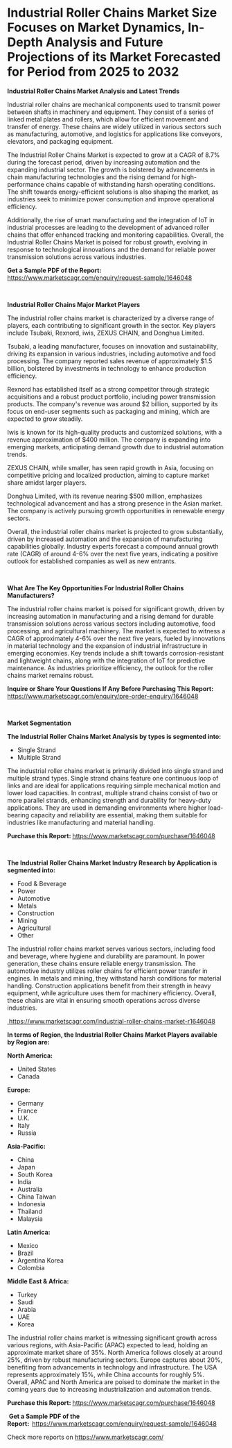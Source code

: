 <p><h1>Industrial Roller Chains Market Size Focuses on Market Dynamics, In-Depth Analysis and Future Projections of its Market Forecasted for Period from 2025 to 2032</h1></p><p><strong>Industrial Roller Chains Market Analysis and Latest Trends</strong></p>
<p><p>Industrial roller chains are mechanical components used to transmit power between shafts in machinery and equipment. They consist of a series of linked metal plates and rollers, which allow for efficient movement and transfer of energy. These chains are widely utilized in various sectors such as manufacturing, automotive, and logistics for applications like conveyors, elevators, and packaging equipment.</p><p>The Industrial Roller Chains Market is expected to grow at a CAGR of 8.7% during the forecast period, driven by increasing automation and the expanding industrial sector. The growth is bolstered by advancements in chain manufacturing technologies and the rising demand for high-performance chains capable of withstanding harsh operating conditions. The shift towards energy-efficient solutions is also shaping the market, as industries seek to minimize power consumption and improve operational efficiency.</p><p>Additionally, the rise of smart manufacturing and the integration of IoT in industrial processes are leading to the development of advanced roller chains that offer enhanced tracking and monitoring capabilities. Overall, the Industrial Roller Chains Market is poised for robust growth, evolving in response to technological innovations and the demand for reliable power transmission solutions across various industries.</p></p>
<p><strong>Get a Sample PDF of the Report:&nbsp;</strong> <a href="https://www.marketscagr.com/enquiry/request-sample/1646048?utm_campaign=2299&utm_medium=2&utm_source=Github&utm_content=ia&utm_term=21022025&utm_id=industrial-roller-chains">https://www.marketscagr.com/enquiry/request-sample/1646048</a></p>
<p>&nbsp;</p>
<p><strong>Industrial Roller Chains Major Market Players</strong></p>
<p><p>The industrial roller chains market is characterized by a diverse range of players, each contributing to significant growth in the sector. Key players include Tsubaki, Rexnord, iwis, ZEXUS CHAIN, and Donghua Limited. </p><p>Tsubaki, a leading manufacturer, focuses on innovation and sustainability, driving its expansion in various industries, including automotive and food processing. The company reported sales revenue of approximately $1.5 billion, bolstered by investments in technology to enhance production efficiency.</p><p>Rexnord has established itself as a strong competitor through strategic acquisitions and a robust product portfolio, including power transmission products. The company's revenue was around $2 billion, supported by its focus on end-user segments such as packaging and mining, which are expected to grow steadily.</p><p>Iwis is known for its high-quality products and customized solutions, with a revenue approximation of $400 million. The company is expanding into emerging markets, anticipating demand growth due to industrial automation trends.</p><p>ZEXUS CHAIN, while smaller, has seen rapid growth in Asia, focusing on competitive pricing and localized production, aiming to capture market share amidst larger players.</p><p>Donghua Limited, with its revenue nearing $500 million, emphasizes technological advancement and has a strong presence in the Asian market. The company is actively pursuing growth opportunities in renewable energy sectors.</p><p>Overall, the industrial roller chains market is projected to grow substantially, driven by increased automation and the expansion of manufacturing capabilities globally. Industry experts forecast a compound annual growth rate (CAGR) of around 4-6% over the next five years, indicating a positive outlook for established companies as well as new entrants.</p></p>
<p>&nbsp;</p>
<p><strong>What Are The Key Opportunities For Industrial Roller Chains Manufacturers?</strong></p>
<p><p>The industrial roller chains market is poised for significant growth, driven by increasing automation in manufacturing and a rising demand for durable transmission solutions across various sectors including automotive, food processing, and agricultural machinery. The market is expected to witness a CAGR of approximately 4-6% over the next five years, fueled by innovations in material technology and the expansion of industrial infrastructure in emerging economies. Key trends include a shift towards corrosion-resistant and lightweight chains, along with the integration of IoT for predictive maintenance. As industries prioritize efficiency, the outlook for the roller chains market remains robust.</p></p>
<p><strong>Inquire or Share Your Questions If Any Before Purchasing This Report:</strong> <a href="https://www.marketscagr.com/enquiry/pre-order-enquiry/1646048?utm_campaign=2299&utm_medium=2&utm_source=Github&utm_content=ia&utm_term=21022025&utm_id=industrial-roller-chains">https://www.marketscagr.com/enquiry/pre-order-enquiry/1646048</a></p>
<p>&nbsp;</p>
<p><strong>Market Segmentation</strong></p>
<p><strong>The Industrial Roller Chains Market Analysis by types is segmented into:</strong></p>
<p><ul><li>Single Strand</li><li>Multiple Strand</li></ul></p>
<p><p>The industrial roller chains market is primarily divided into single strand and multiple strand types. Single strand chains feature one continuous loop of links and are ideal for applications requiring simple mechanical motion and lower load capacities. In contrast, multiple strand chains consist of two or more parallel strands, enhancing strength and durability for heavy-duty applications. They are used in demanding environments where higher load-bearing capacity and reliability are essential, making them suitable for industries like manufacturing and material handling.</p></p>
<p><strong>Purchase this Report:&nbsp;</strong><a href="https://www.marketscagr.com/purchase/1646048?utm_campaign=2299&utm_medium=2&utm_source=Github&utm_content=ia&utm_term=21022025&utm_id=industrial-roller-chains">https://www.marketscagr.com/purchase/1646048</a></p>
<p>&nbsp;</p>
<p><strong>The Industrial Roller Chains Market Industry Research by Application is segmented into:</strong></p>
<p><ul><li>Food & Beverage</li><li>Power</li><li>Automotive</li><li>Metals</li><li>Construction</li><li>Mining</li><li>Agricultural</li><li>Other</li></ul></p>
<p><p>The industrial roller chains market serves various sectors, including food and beverage, where hygiene and durability are paramount. In power generation, these chains ensure reliable energy transmission. The automotive industry utilizes roller chains for efficient power transfer in engines. In metals and mining, they withstand harsh conditions for material handling. Construction applications benefit from their strength in heavy equipment, while agriculture uses them for machinery efficiency. Overall, these chains are vital in ensuring smooth operations across diverse industries.</p></p>
<p><a href="https://www.marketscagr.com/industrial-roller-chains-market-r1646048?utm_campaign=2299&utm_medium=2&utm_source=Github&utm_content=ia&utm_term=21022025&utm_id=industrial-roller-chains">&nbsp;https://www.marketscagr.com/industrial-roller-chains-market-r1646048</a></p>
<p><strong>In terms of Region, the Industrial Roller Chains Market Players available by Region are:</strong></p>
<p>
    <p> <strong> North America: </strong>
        <ul>
            <li>United States</li>
            <li>Canada</li>
        </ul>
        </p> 
    <p> <strong> Europe: </strong>
        <ul>
            <li>Germany</li>
            <li>France</li>
            <li>U.K.</li>
            <li>Italy</li>
            <li>Russia</li>
        </ul>
        </p> 
    <p> <strong> Asia-Pacific: </strong>
        <ul>
            <li>China</li>
            <li>Japan</li>
            <li>South Korea</li>
            <li>India</li>
            <li>Australia</li>
            <li>China Taiwan</li>
            <li>Indonesia</li>
            <li>Thailand</li>
            <li>Malaysia</li>
        </ul>
        </p> 
    <p> <strong> Latin America: </strong>
        <ul>
            <li>Mexico</li>
            <li>Brazil</li>
            <li>Argentina Korea</li>
            <li>Colombia</li>
        </ul>
        </p> 
    <p> <strong> Middle East & Africa: </strong>
        <ul>
            <li>Turkey</li>
            <li>Saudi</li>
            <li>Arabia</li>
            <li>UAE</li>
            <li>Korea</li>
        </ul>
    </p>
    </p>
<p><p>The industrial roller chains market is witnessing significant growth across various regions, with Asia-Pacific (APAC) expected to lead, holding an approximate market share of 35%. North America follows closely at around 25%, driven by robust manufacturing sectors. Europe captures about 20%, benefiting from advancements in technology and infrastructure. The USA represents approximately 15%, while China accounts for roughly 5%. Overall, APAC and North America are poised to dominate the market in the coming years due to increasing industrialization and automation trends.</p></p>
<p><strong>Purchase this Report: </strong><a href="https://www.marketscagr.com/purchase/1646048?utm_campaign=2299&utm_medium=2&utm_source=Github&utm_content=ia&utm_term=21022025&utm_id=industrial-roller-chains">https://www.marketscagr.com/purchase/1646048</a></p>
<p>&nbsp;<strong>Get a Sample PDF of the Report:&nbsp;&nbsp;</strong><a href="https://www.marketscagr.com/enquiry/request-sample/1646048?utm_campaign=2299&utm_medium=2&utm_source=Github&utm_content=ia&utm_term=21022025&utm_id=industrial-roller-chains">https://www.marketscagr.com/enquiry/request-sample/1646048</a></p>
<p><strong></strong></p>
<p>Check more reports on <a href="https://www.marketscagr.com/?utm_campaign=2299&utm_medium=2&utm_source=Github&utm_content=ia&utm_term=21022025&utm_id=industrial-roller-chains">https://www.marketscagr.com/</a></p>